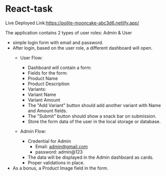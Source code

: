 # React-task
Live Deployed Link:https://polite-mooncake-abc3d6.netlify.app/ 

The application contains 2 types of user roles:
Admin & User
- simple login form with email and password.
- After login, based on the user role, a different dashboard will open.
     - User Flow:
        - Dashboard will contain a form:
        - Fields for the form:
        - Product Name
        - Product Description
        - Variants:
        - Variant Name
        - Variant Amount
        - The "Add Variant" button should add another variant with Name and Amount fields.
        - The "Submit" button should show a snack bar on submission.
        - Store the form data of the user in the local storage or database.

     - Admin Flow:
        - Credential for Admin
            - Email: admin@gmail.com
            - password: admin@123
        - The data will be displayed in the Admin dashboard as cards.
        - Proper validations in place.
- As a bonus, a Product Image field in the form.

